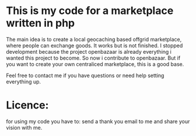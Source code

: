 # This is my code for a marketplace written in php

The main idea is to create a local geocaching based offgrid marketplace, where people can exchange goods.
It works but is not finished. 
I stopped development because the project openbazaar is already everything i wanted this project to become. 
So now i contribute to openbazaar.
But if you want to create your own centraliced marketplace, this is a good base.

Feel free to contact me if you have questions or need help setting everything up.

# Licence:

for using my code you have to:
send a thank you email to me and share your vision with me.
